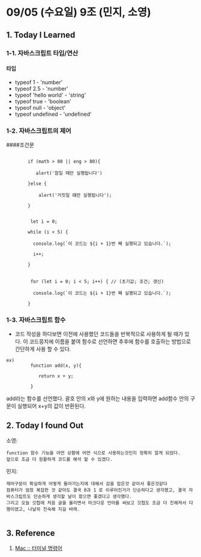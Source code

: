 # 09/05 (수요일) 9조 (민지, 소영)

## 1. Today I Learned


 
### 1-1. 자바스크립트 타입/연산

#### 타입 
  - typeof 1 - 'number'
  - typeof 2.5 - 'number'
  - typeof 'hello world' - 'string'
  - typeof true - 'boolean'
  - typeof null - 'object'
  - typeof undefined - 'undefined'


### 1-2. 자바스크립트의 제어 

####조건문
```

        if (math > 80 || eng > 80){

           alert('참일 때만 실행됩니다')

        }else {

            alert('거짓일 떄만 실행됩니다');

        }


         let i = 0;

        while (i < 5) {

          console.log(`이 코드는 ${i + 1}번 째 실행되고 있습니다.`);

          i++;

        }


         for (let i = 0; i < 5; i++) { // (초기값; 조건; 갱신)

          console.log(`이 코드는 ${i + 1}번 째 실행되고 있습니다.`);

        }

```
### 1-3. 자바스크립트 함수

+ 코드 작성을 하다보면 이전에 사용했던 코드들을 반복적으로 사용하게 될 때가 있다.
이 코드뭉치에 이름을 붙여 함수로 선언하면 추후에 함수를 호출하는 방법으로 간단하게 사용 할 수 있다.
```
ex)
         function add(x, y){  
         
            return x + y;
         
         }

```

add라는 함수를 선언했다.
괄호 안의 x와 y에 원하는 내용을 입력하면
add함수 안의 구문이 실행되어 x+y의 값이 반환된다.

## 2. Today I found Out

소영:
```
function 함수 기능을 어떤 상황에 어떤 식으로 사용하는것인지 정확히 알게 되었다.
앞으로 조금 더 원활하게 코드를 해석 할 수 있겠다.
```

민지:
```
제어구문이 확실하게 어떻게 돌아가는지에 대해서 감을 잡은것 같아서 좋은것같다
컴퓨터가 엄청 복잡한 것 같아도 결국 0과 1 로 이루어진거가 단순하다고 생각했고, 결국 자바스크립트도 단순하게 생각할 날이 왔으면 좋겠다고 생각했다.
그리고 오늘 깃헙에 처음 글을 올리면서 마크다운 언어를 써보고 깃헙도 조금 더 친해져서 다행이였고, 나날히 친숙해 지길 바래. 


```

## 3. Reference 

1. [Mac :: 터미널 명령어](https://github.com/tadkim/infra/wiki/Mac-::-%ED%84%B0%EB%AF%B8%EB%84%90-%EB%AA%85%EB%A0%B9%EC%96%B4)
